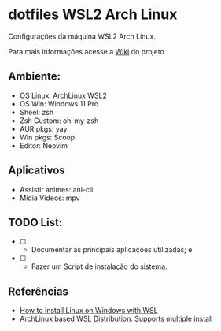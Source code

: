 # dotfiles WSL2 Arch Linux

Configurações da máquina WSL2 Arch Linux.

Para mais informações acesse a [Wiki](https://github.com/CaioSimioni/dotfiles/wiki) do projeto

## Ambiente:

- OS Linux:     ArchLinux WSL2
- OS Win:       Windows 11 Pro
- Sheel:        zsh
- Zsh Custom:   oh-my-zsh
- AUR pkgs:     yay
- Win pkgs:     Scoop
- Editor:       Neovim

## Aplicativos

- Assistir animes:    ani-cli
- Midia Vídeos:       mpv

## TODO List:

- [ ] - Documentar as principais aplicações utilizadas; e
- [ ] - Fazer um Script de instalação do sistema.

## Referências

- [How to install Linux on Windows with WSL](https://learn.microsoft.com/en-us/windows/wsl/install)
- [ArchLinux based WSL Distribution. Supports multiple install](https://github.com/yuk7/ArchWSL)
